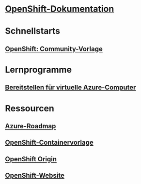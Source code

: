 # [OpenShift-Dokumentation](index.md)
# Schnellstarts
## [OpenShift: Community-Vorlage](https://azure.microsoft.com/en-us/resources/templates/openshift-origin-rhel/)
# Lernprogramme
## [Bereitstellen für virtuelle Azure-Computer](/azure/virtual-machines/linux/openshift-get-started)
# Ressourcen
## [Azure-Roadmap](https://azure.microsoft.com/roadmap/)
## [OpenShift-Containervorlage](https://github.com/Microsoft/openshift-container-platform)
## [OpenShift Origin](https://docs.openshift.org/latest/getting_started/index.html)
## [OpenShift-Website](https://docs.openshift.org/latest/welcome/index.html)
